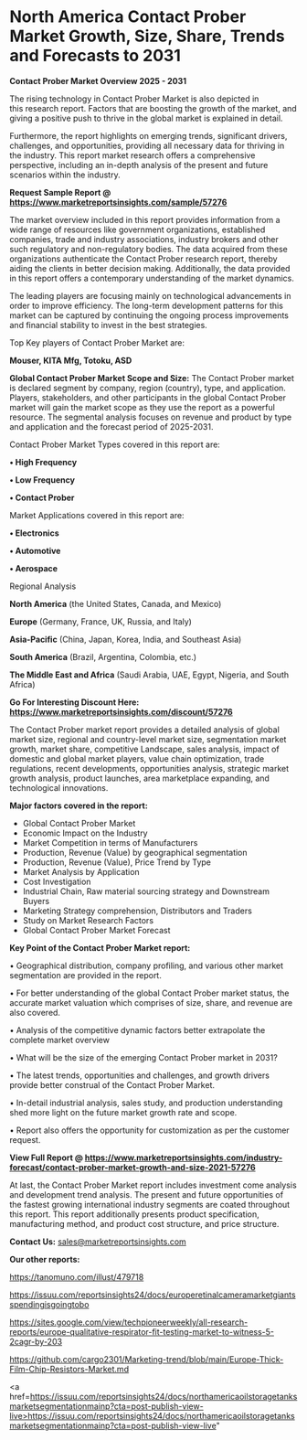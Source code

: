 # North America Contact Prober Market Growth, Size, Share, Trends and Forecasts to 2031

<Strong> Contact Prober Market Overview 2025 - 2031</strong>

The rising technology in Contact Prober Market is also depicted in this research report. Factors that are boosting the growth of the market, and giving a positive push to thrive in the global market is explained in detail.

Furthermore, the report highlights on emerging trends, significant drivers, challenges, and opportunities, providing all necessary data for thriving in the industry. This report market research offers a comprehensive perspective, including an in-depth analysis of the present and future scenarios within the industry.

<strong>Request Sample Report @ <a href=https://www.marketreportsinsights.com/sample/57276>https://www.marketreportsinsights.com/sample/57276</a></strong>

The market overview included in this report provides information from a wide range of resources like government organizations, established companies, trade and industry associations, industry brokers and other such regulatory and non-regulatory bodies. The data acquired from these organizations authenticate the Contact Prober research report, thereby aiding the clients in better decision making. Additionally, the data provided in this report offers a contemporary understanding of the market dynamics.

The leading players are focusing mainly on technological advancements in order to improve efficiency. The long-term development patterns for this market can be captured by continuing the ongoing process improvements and financial stability to invest in the best strategies.

Top Key players of Contact Prober Market are:

<strong>Mouser, KITA Mfg, Totoku, ASD</strong>

<strong><b>Global Contact Prober Market Scope and Size:</b></strong>
The Contact Prober market is declared segment by company, region (country), type, and application. Players, stakeholders, and other participants in the global Contact Prober market will gain the market scope as they use the report as a powerful resource. The segmental analysis focuses on revenue and product by type and application and the forecast period of 2025-2031.

Contact Prober Market Types covered in this report are:

<strong>• High Frequency

• Low Frequency

• Contact Prober</strong>

Market Applications covered in this report are:

<strong>• Electronics

• Automotive

• Aerospace</strong> 

Regional Analysis

<strong>North America</strong> (the United States, Canada, and Mexico)

<strong>Europe</strong> (Germany, France, UK, Russia, and Italy)

<strong>Asia-Pacific</strong> (China, Japan, Korea, India, and Southeast Asia)

<strong>South America</strong> (Brazil, Argentina, Colombia, etc.)

<strong>The Middle East and Africa</strong> (Saudi Arabia, UAE, Egypt, Nigeria, and South Africa)

<strong>Go For Interesting Discount Here: <a href=https://www.marketreportsinsights.com/discount/57276>https://www.marketreportsinsights.com/discount/57276</a></strong>

The Contact Prober market report provides a detailed analysis of global market size, regional and country-level market size, segmentation market growth, market share, competitive Landscape, sales analysis, impact of domestic and global market players, value chain optimization, trade regulations, recent developments, opportunities analysis, strategic market growth analysis, product launches, area marketplace expanding, and technological innovations.

<strong><b>Major factors covered in the report:</b></strong>
<ul>
  <li>Global Contact Prober Market </li>
  <li>Economic Impact on the Industry</li>
  <li>Market Competition in terms of Manufacturers</li>
  <li>Production, Revenue (Value) by geographical segmentation</li>
  <li>Production, Revenue (Value), Price Trend by Type</li>
  <li>Market Analysis by Application</li>
  <li>Cost Investigation</li>
  <li>Industrial Chain, Raw material sourcing strategy and Downstream Buyers</li>
  <li>Marketing Strategy comprehension, Distributors and Traders</li>
  <li>Study on Market Research Factors</li>
  <li>Global Contact Prober Market Forecast</li>
</ul>

<strong><b>Key Point of the Contact Prober Market report:</b></strong>

• Geographical distribution, company profiling, and various other market segmentation are provided in the report.

• For better understanding of the global Contact Prober market status, the accurate market valuation which comprises of size, share, and revenue are also covered.

• Analysis of the competitive dynamic factors better extrapolate the complete market overview

• What will be the size of the emerging Contact Prober market in 2031?

• The latest trends, opportunities and challenges, and growth drivers provide better construal of the Contact Prober Market.

• In-detail industrial analysis, sales study, and production understanding shed more light on the future market growth rate and scope.

• Report also offers the opportunity for customization as per the customer request.

<strong><b>View Full Report @ <a href=https://www.marketreportsinsights.com/industry-forecast/contact-prober-market-growth-and-size-2021-57276>https://www.marketreportsinsights.com/industry-forecast/contact-prober-market-growth-and-size-2021-57276</a></b></strong>


At last, the Contact Prober Market report includes investment come analysis and development trend analysis. The present and future opportunities of the fastest growing international industry segments are coated throughout this report. This report additionally presents product specification, manufacturing method, and product cost structure, and price structure.

<strong>Contact Us:</strong>
sales@marketreportsinsights.com

<strong>Our other reports:</strong>

<a href=https://tanomuno.com/illust/479718>https://tanomuno.com/illust/479718</a>

<a href=https://issuu.com/reportsinsights24/docs/europeretinalcameramarketgiantsspendingisgoingtobo>https://issuu.com/reportsinsights24/docs/europeretinalcameramarketgiantsspendingisgoingtobo</a>

<a href=https://sites.google.com/view/techpioneerweekly/all-research-reports/europe-qualitative-respirator-fit-testing-market-to-witness-5-2cagr-by-203>https://sites.google.com/view/techpioneerweekly/all-research-reports/europe-qualitative-respirator-fit-testing-market-to-witness-5-2cagr-by-203</a>

<a href=https://github.com/cargo2301/Marketing-trend/blob/main/Europe-Thick-Film-Chip-Resistors-Market.md>https://github.com/cargo2301/Marketing-trend/blob/main/Europe-Thick-Film-Chip-Resistors-Market.md</a>

<a href=https://issuu.com/reportsinsights24/docs/northamericaoilstoragetanksmarketsegmentationmainp?cta=post-publish-view-live>https://issuu.com/reportsinsights24/docs/northamericaoilstoragetanksmarketsegmentationmainp?cta=post-publish-view-live</a>"
